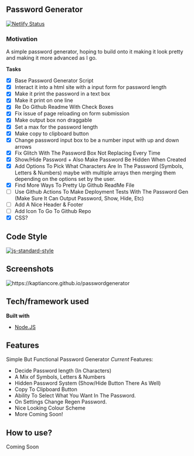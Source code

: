 ## Password Generator 
[![Netlify Status](https://api.netlify.com/api/v1/badges/b28a69ab-1d04-4d07-95a4-cee8fa8257ca/deploy-status)](https://app.netlify.com/sites/nostalgic-varahamihira-e88bf5/deploys)

### Motivation
A simple password generator, hoping to build onto it making it look pretty and making it more advanced as I go.

__**Tasks**__
- [x] Base Password Generator Script
- [x] Interact it into a html site with a input form for password length
- [x] Make it print the password in a text box 
- [x] Make it print on one line
- [x] Re Do Github Readme With Check Boxes
- [x] Fix issue of page reloading on form submission 
- [x] Make output box non draggable
- [x] Set a max for the password length 
- [x] Make copy to clipboard button 
- [x] Change password input box to be a number input with up and down arrows
- [x] Fix Glitch With The Password Box Not Replacing Every Time
- [x] Show/Hide Password + Also Make Password Be Hidden When Created
- [x] Add Options To Pick What Characters Are In The Password (Symbols, Letters & Numbers) maybe with multiple arrays then merging them depending on the options set by the user.
- [x] Find More Ways To Pretty Up Github ReadMe File
- [ ] Use Github Actions To Make Deployment Tests With The Password Gen (Make Sure It Can Output Password, Show, Hide, Etc)
- [ ] Add A Nice Header & Footer
- [ ] Add Icon To Go To Github Repo
- [x] CSS?
## Code Style 
[![js-standard-style](https://img.shields.io/badge/code%20style-standard-brightgreen.svg?style=flat)](https://github.com/feross/standard)
 
## Screenshots
![https://kaptiancore.github.io/passwordgenerator   ](https://i.imgur.com/GoEXget.gif)

## Tech/framework used

<b>Built with</b>
- [Node.JS](https://nodejs.org)

## Features
Simple But Functional Password Generator *Current* Features:
- Decide Password length (In Characters)
- A Mix of Symbols, Letters & Numbers 
- Hidden Password System (Show/Hide Button There As Well)
- Copy To Clipboard Button
- Ability To Select What You Want In The Password.
- On Settings Change Regen Password.
- Nice Looking Colour Scheme
- More Coming Soon!


## How to use?
Coming Soon
